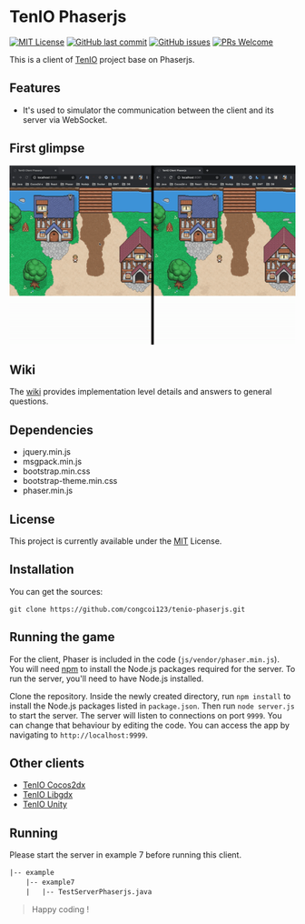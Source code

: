 # TenIO Phaserjs
[![MIT License](https://img.shields.io/badge/license-MIT-blue.svg)](LICENSE)
[![GitHub last commit](https://img.shields.io/github/last-commit/congcoi123/tenio-phaserjs)](#)
[![GitHub issues](https://img.shields.io/github/issues/congcoi123/tenio-phaserjs)](https://github.com/congcoi123/tenio-phaserjs/issues)
[![PRs Welcome](https://img.shields.io/badge/PRs-welcome-brightgreen.svg)](CONTRIBUTING.md)

This is a client of [TenIO](https://github.com/congcoi123/tenio) project base on Phaserjs.

## Features
- It's used to simulator the communication between the client and its server via WebSocket.

## First glimpse
![Simple Movement Simulation](https://github.com/TenMei/tenio/blob/master/assets/simple-movement-ws-7.gif)

## Wiki
The [wiki](https://github.com/TenMei/tenio-js/wiki) provides implementation level details and answers to general questions.

## Dependencies
- jquery.min.js
- msgpack.min.js
- bootstrap.min.css
- bootstrap-theme.min.css
- phaser.min.js

## License
This project is currently available under the [MIT](LICENSE) License.

## Installation
You can get the sources:
```
git clone https://github.com/congcoi123/tenio-phaserjs.git
```

## Running the game
For the client, Phaser is included in the code (`js/vendor/phaser.min.js`). You will need [npm](https://www.npmjs.com/) to install the Node.js packages required for the server. To run the server, you'll need to have Node.js installed.

Clone the repository. Inside the newly created directory, run `npm install` to install the Node.js packages listed in `package.json`. Then run `node server.js` to start the server. The server will listen to connections on port `9999`.
You can change that behaviour by editing the code.
You can access the app by navigating to `http://localhost:9999`.

## Other clients
- [TenIO Cocos2dx](https://github.com/congcoi123/tenio-cocos2dx.git)
- [TenIO Libgdx](https://github.com/congcoi123/tenio-libgdx.git)
- [TenIO Unity](https://github.com/congcoi123/tenio-unity.git)

## Running
Please start the server in example 7 before running this client.

```txt
|-- example
    |-- example7
    |   |-- TestServerPhaserjs.java
```

> Happy coding !
